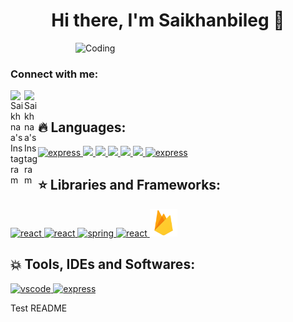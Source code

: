 ###

  
  
<h1 align="center">Hi there, I'm Saikhanbileg 🤙<width="30px"></h1>
  
<img align="right" alt="Coding" width="400" src="https://media1.giphy.com/media/u2pmTWUi0MXjyrMaVj/giphy.gif?cid=ecf05e473blwbdcpgrujtig5k754e16w1r5ymq6vrmv2e79l&rid=giphy.gif&ct=g">


<p align="center">
  <br>
</p>

  ### Connect with me:
&nbsp;&nbsp;
<a href="https://www.instagram.com/saihan.bileg.3/">
  <img align="left" alt="Saikhnaa's Instagram" width="22px" src="https://raw.githubusercontent.com/hussainweb/hussainweb/main/icons/instagram.png" />
</a>
<a href="https://www.facebook.com/saihan.bileg.3/">
  <img align="left" alt="Saikhnaa's Instagram" width="22px" src="https://cdn-icons-png.flaticon.com/512/145/145802.png" />
</a>

  
  ## 🔥 Languages:

<p align="left"> 
    <a href="https://www.cprogramming.com/" target="_blank"> <img src="https://img.icons8.com/color/452/c-programming.png" alt="express" width="44" height="44"/> </a>
    <a href="https://developer.mozilla.org/en-US/docs/Web/JavaScript" target="_blank"> <img src="https://img.icons8.com/color/48/000000/javascript.png"/> </a>
  <a href="https://www.mysql.com/" rel="nofollow"> <img src="https://camo.githubusercontent.com/149029be5d632d26129278083a0e1f965fe112b27bb184c0d851a943816a7ee5/68747470733a2f2f696d672e69636f6e73382e636f6d2f666c75656e742f35302f3030303030302f6d7973716c2d6c6f676f2e706e67" data-canonical-src="https://img.icons8.com/fluent/50/000000/mysql-logo.png" style="max-width: 100%;"> </a>
    <a href="https://www.java.com" target="_blank"> <img src="https://img.icons8.com/color/48/000000/java-coffee-cup-logo.png"/ > </a>
    <a href="https://www.w3.org/html/" target="_blank"> <img src="https://img.icons8.com/color/48/000000/html-5.png"/> </a> 
    <a href="https://www.w3schools.com/css/" target="_blank"> <img src="https://img.icons8.com/color/48/000000/css3.png"/> </a> 
     <a href="https://isocpp.org/" target="_blank"> <img src="https://encrypted-tbn0.gstatic.com/images?q=tbn:ANd9GcT2KysS-Fj-RgPNEg0XK_6GJINJS-mf8f6zSxcZID9U7xsVTZPkPVtAqfY5E3kd0nTJnb0&usqp=CAU" alt="express" width="51" height="51" /> </a> 
  
</p>

  
  ## ⭐️ Libraries and Frameworks:

  <a href="https://reactjs.org/" target="_blank"> <img src="https://img.icons8.com/plasticine/2x/react.png" alt="react" width="44" height="44"/> </a>
  <a href="https://nodejs.org/en/" target="_blank"> <img src="https://cdn.jsdelivr.net/gh/devicons/devicon/icons/nodejs/nodejs-original.svg" alt="react" width="44" height="44"/> </a>
  <a href="https://spring.io/" target="_blank"> <img src="https://img.icons8.com/color/2x/spring-logo.png" alt="spring" width="44" height="44"/> </a>
  <a href="https://expressjs.com/" target="_blank"> <img src="https://encrypted-tbn0.gstatic.com/images?q=tbn:ANd9GcRNvlAM2kg5H1ufCzBW7GjzCo77Ys_neYxOHQ&usqp=CAU" alt="react" width="44" height="44"/> </a>
  <a href="https://firebase.google.com/" target="_blank"> <img src="https://raw.githubusercontent.com/github/explore/80688e429a7d4ef2fca1e82350fe8e3517d3494d/topics/firebase/firebase.png" alt="react" width="44" height="44"/> </a>
   ##  💥  Tools, IDEs and Softwares:

<p align="left"> 
   <a href="https://code.visualstudio.com/"> <img src="https://img.icons8.com/color/2x/visual-studio-code-2019.png" alt="vscode" width="40" height="40" /> </a>
   <a href="https://www.eclipse.org/ide/"> <img src="https://encrypted-tbn0.gstatic.com/images?q=tbn:ANd9GcR5EUljSTU4Bl9jRgp5L0v7TUAlB-Ntl0EAIq_FSaofQ7tfCiVrbVW2Bs_24-UPCnRYVBE&usqp=CAU" alt="express" width="40" height="40" /> </a>
</p>   

  Test  README

  
   <br>
  <br>
